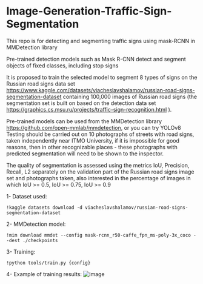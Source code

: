 # Image-Generation-Traffic-Sign-Segmentation
This repo is for detecting and segmenting traffic signs using mask-RCNN in MMDetection library

Pre-trained detection models such as Mask R-CNN detect and segment objects of fixed classes, including stop signs

It is proposed to train the selected model to segment 8 types of signs on the Russian road signs data set https://www.kaggle.com/datasets/viacheslavshalamov/russian-road-signs-segmentation-dataset containing 100,000 images of Russian road signs (the segmentation set is built on based on the detection data set https://graphics.cs.msu.ru/projects/traffic-sign-recognition.html ).

Pre-trained models can be used from the MMDetection library https://github.com/open-mmlab/mmdetection, or you can try YOLOv8 Testing should be carried out on 10 photographs of streets with road signs, taken independently near ITMO University, if it is impossible for good reasons, then in other recognizable places - these photographs with predicted segmentation will need to be shown to the inspector.

The quality of segmentation is assessed using the metrics IoU, Precision, Recall, L2 separately on the validation part of the Russian road signs image set and photographs taken, also interested in the percentage of images in which IoU >= 0.5, IoU >= 0.75, IoU >= 0.9

1- Dataset used:
~~~
!kaggle datasets download -d viacheslavshalamov/russian-road-signs-segmentation-dataset
~~~
2- MMDetection model:
~~~
!mim download mmdet --config mask-rcnn_r50-caffe_fpn_ms-poly-3x_coco --dest ./checkpoints
~~~
3- Training:
~~~
!python tools/train.py {config}
~~~
4- Example of training results:
![image](https://github.com/ghfranj/Image-Generation-Traffic-Sign-Segmentation/assets/98123238/5830578b-c778-4244-b455-2f4e00420f6e)
